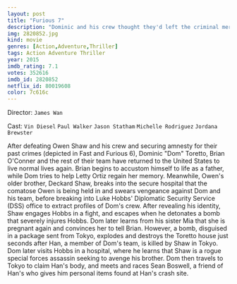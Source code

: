 ```yaml
---
layout: post
title: "Furious 7"
description: "Dominic and his crew thought they'd left the criminal mercenary life behind. They'd defeated international terrorist Owen Shaw and went their separate ways. But now, Shaw's brother, Deckard Shaw, is out killing the crew one by one for revenge. Worse, a Somalian terrorist called Jakarde and a shady government official called Mr. Nobody are both competing to steal a computer terrorism program called God's Eye, that can turn any technological device into a weapon. Torretto must reco.."
img: 2820852.jpg
kind: movie
genres: [Action,Adventure,Thriller]
tags: Action Adventure Thriller 
year: 2015
imdb_rating: 7.1
votes: 352616
imdb_id: 2820852
netflix_id: 80019608
color: 7c616c
---
```

Director: `James Wan`  

Cast: `Vin Diesel` `Paul Walker` `Jason Statham` `Michelle Rodriguez` `Jordana Brewster` 

After defeating Owen Shaw and his crew and securing amnesty for their past crimes (depicted in Fast and Furious 6), Dominic "Dom" Toretto, Brian O'Conner and the rest of their team have returned to the United States to live normal lives again. Brian begins to accustom himself to life as a father, while Dom tries to help Letty Ortiz regain her memory. Meanwhile, Owen's older brother, Deckard Shaw, breaks into the secure hospital that the comatose Owen is being held in and swears vengeance against Dom and his team, before breaking into Luke Hobbs' Diplomatic Security Service (DSS) office to extract profiles of Dom's crew. After revealing his identity, Shaw engages Hobbs in a fight, and escapes when he detonates a bomb that severely injures Hobbs. Dom later learns from his sister Mia that she is pregnant again and convinces her to tell Brian. However, a bomb, disguised in a package sent from Tokyo, explodes and destroys the Toretto house just seconds after Han, a member of Dom's team, is killed by Shaw in Tokyo. Dom later visits Hobbs in a hospital, where he learns that Shaw is a rogue special forces assassin seeking to avenge his brother. Dom then travels to Tokyo to claim Han's body, and meets and races Sean Boswell, a friend of Han's who gives him personal items found at Han's crash site.